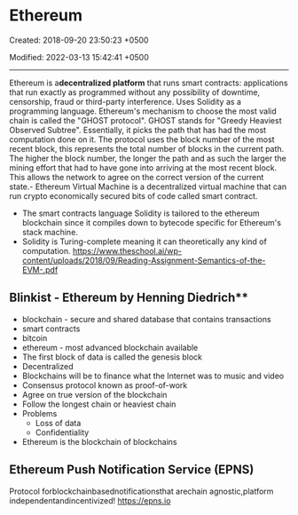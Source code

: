 # Ethereum

Created: 2018-09-20 23:50:23 +0500

Modified: 2022-03-13 15:42:41 +0500

---

Ethereum is a**decentralized platform** that runs smart contracts: applications that run exactly as programmed without any possibility of downtime, censorship, fraud or third-party interference.
Uses Solidity as a programming language.
Ethereum's mechanism to choose the most valid chain is called the "GHOST protocol". GHOST stands for "Greedy Heaviest Observed Subtree". Essentially, it picks the path that has had the most computation done on it. The protocol uses the block number of the most recent block, this represents the total number of blocks in the current path. The higher the block number, the longer the path and as such the larger the mining effort that had to have gone into arriving at the most recent block. This allows the network to agree on the correct version of the current state.-   Ethereum Virtual Machine is a decentralized virtual machine that can run crypto economically secured bits of code called smart contract.
-   The smart contracts language Solidity is tailored to the ethereum blockchain since it compiles down to bytecode specific for Ethereum's stack machine.
-   Solidity is Turing-complete meaning it can theoretically any kind of computation.
<https://www.theschool.ai/wp-content/uploads/2018/09/Reading-Assignment-Semantics-of-the-EVM-.pdf>

## Blinkist - Ethereum by Henning Diedrich**
-   blockchain - secure and shared database that contains transactions
-   smart contracts
-   bitcoin
-   ethereum - most advanced blockchain available
-   The first block of data is called the genesis block
-   Decentralized
-   Blockchains will be to finance what the Internet was to music and video
-   Consensus protocol known as proof-of-work
-   Agree on true version of the blockchain
-   Follow the longest chain or heaviest chain
-   Problems
    -   Loss of data
    -   Confidentiality
-   Ethereum is the blockchain of blockchains
## Ethereum Push Notification Service (EPNS)

Protocol forblockchainbasednotificationsthat arechain agnostic,platform independentandincentivized!
<https://epns.io>
